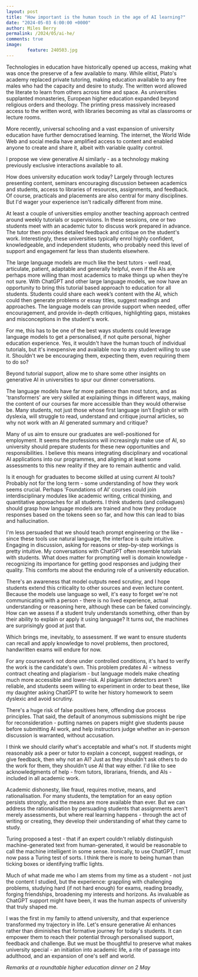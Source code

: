 ```yaml
---
layout: post
title: "How important is the human touch in the age of AI learning?"
date: "2024-05-03 6:00:00 +0000"
author: Miles Berry
permalink: /2024/05/ai-he/
comments: true
image:
        feature: 240503.jpg
---
```


Technologies in education have historically opened up access, making what was once the preserve of a few available to many. While elitist, Plato's academy replaced private tutoring, making education available to any free males who had the capacity and desire to study. The written word allowed the literate to learn from others across time and space. As universities supplanted monasteries, European higher education expanded beyond religious orders and theology. The printing press massively increased access to the written word, with libraries becoming as vital as classrooms or lecture rooms. 

More recently, universal schooling and a vast expansion of university education have further democratised learning. The internet, the World Wide Web and social media have amplified access to content and enabled anyone to create and share it, albeit with variable quality control.

I propose we view generative AI similarly - as a technology making previously exclusive interactions available to all. 

How does university education work today? Largely through lectures presenting content, seminars encouraging discussion between academics and students, access to libraries of resources, assignments, and feedback. Of course, practicals and placements are also central for many disciplines. But I'd wager your experience isn't radically different from mine.

At least a couple of universities employ another teaching approach centred around weekly tutorials or supervisions. In these sessions, one or two students meet with an academic tutor to discuss work prepared in advance. The tutor then provides detailed feedback and critique on the student's work. Interestingly, these universities typically enrol highly confident, knowledgeable, and independent students, who probably need this level of support and engagement far less than students elsewhere.

The large language models are much like the best tutors - well read, articulate, patient, adaptable and generally helpful, even if the AIs are perhaps more willing than most academics to make things up when they’re not sure. With ChatGPT and other large language models, we now have an opportunity to bring this tutorial based approach to education for all students. Students could share each week’s content with the AI, which could then generate problems or essay titles, suggest readings and approaches. The language models can provide support when needed, offer encouragement, and provide in-depth critiques, highlighting gaps, mistakes and misconceptions in the student's work.

For me, this has to be one of the best ways students could leverage language models to get a personalised, if not quite personal, higher education experience. Yes, it wouldn't have the human touch of individual tutorials, but it's inexpensive and available now to any student willing to use it. Shouldn't we be encouraging them, expecting them, even requiring them to do so?

Beyond tutorial support, allow me to share some other insights on generative AI in universities to spur our dinner conversations.

The language models have far more patience than most tutors, and as 'transformers' are very skilled at explaining things in different ways, making the content of our courses far more accessible than they would otherwise be. Many students, not just those whose first language isn’t English or with dyslexia, will struggle to read, understand and critique journal articles, so why not work with an AI generated summary and critique? 

Many of us aim to ensure our graduates are well-positioned for employment. It seems the professions will increasingly make use of AI, so university should prepare students for these new opportunities and responsibilities. I believe this means integrating disciplinary and vocational AI applications into our programmes, and aligning at least some assessments to this new reality if they are to remain authentic and valid.

Is it enough for graduates to become skilled at using current AI tools? Probably not for the long term - some understanding of how they work seems crucial. Perhaps 'Foundations of AI' courses could join interdisciplinary modules like academic writing, critical thinking, and quantitative approaches for all students.  I think students (and colleagues) should grasp how language models are trained and how they produce responses based on the tokens seen so far, and how this can lead to bias and hallucination.

I'm less persuaded that we should teach prompt engineering or the like - since these tools use natural language, the interface is quite intuitive. Engaging in discussion, asking for reasons or step-by-step workings is pretty intuitive. My conversations with ChatGPT often resemble tutorials with students. What does matter for prompting well is domain knowledge - recognizing its importance for getting good responses and judging their quality. This comforts me about the enduring role of a university education.

There's an awareness that model outputs need scrutiny, and I hope students extend this criticality to other sources and even lecture content. Because the models use language so well, it's easy to forget we're not communicating with a person - there is no lived experience, actual understanding or reasoning here, although these can be faked convincingly. How can we assess if a student truly understands something, other than by their ability to explain or apply it using language? It turns out, the machines are surprisingly good at just that.

Which brings me, inevitably, to assessment. If we want to ensure students can recall and apply knowledge to novel problems, then proctored, handwritten exams will endure for now.

For any coursework not done under controlled conditions, it's hard to verify the work is the candidate's own. This problem predates AI - witness contract cheating and plagiarism - but language models make cheating much more accessible and lower-risk. AI plagiarism detectors aren't reliable, and students seem willing to experiment in order to beat these, like my daughter asking ChatGPT to write her history homework to seem dyslexic and avoid scrutiny.

There's a huge risk of false positives here, offending due process principles. That said, the default of anonymous submissions might be ripe for reconsideration - putting names on papers might give students pause before submitting AI work, and help instructors judge whether an in-person discussion is warranted, without accusation.

I think we should clarify what's acceptable and what's not. If students might reasonably ask a peer or tutor to explain a concept, suggest readings, or give feedback, then why not an AI? Just as they shouldn't ask others to do the work for them, they shouldn't use AI that way either. I'd like to see acknowledgments of help - from tutors, librarians, friends, and AIs - included in all academic work.

Academic dishonesty, like fraud, requires motive, means, and rationalisation. For many students, the temptation for an easy option persists strongly, and the means are more available than ever. But we can address the rationalisation by persuading students that assignments aren't merely assessments, but where real learning happens - through the act of writing or creating, they develop their understanding of what they came to study.

Turing proposed a test - that if an expert couldn't reliably distinguish machine-generated text from human-generated, it would be reasonable to call the machine intelligent in some sense. Ironically, to use ChatGPT, I must now pass a Turing test of sorts. I think there is more to being human than ticking boxes or identifying traffic lights.

Much of what made me who I am stems from my time as a student - not just the content I studied, but the experience: grappling with challenging problems, studying hard (if not hard enough) for exams, reading broadly, forging friendships, broadening my interests and horizons. As invaluable as ChatGPT support might have been, it was the human aspects of university that truly shaped me.

I was the first in my family to attend university, and that experience transformed my trajectory in life. Let's ensure generative AI enhances rather than diminishes that formative journey for today's students. It can empower them to reach their potential through personalised support, feedback and challenge. But we must be thoughtful to preserve what makes university special - an initiation into academic life, a rite of passage into adulthood, and an expansion of one's self and world.


*Remarks at a roundtable higher education dinner on 2 May*